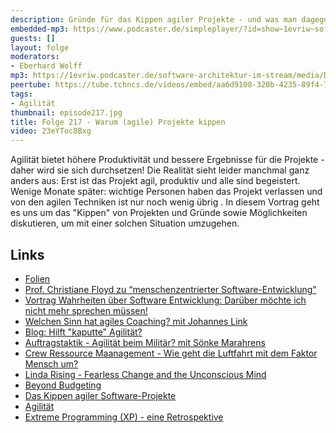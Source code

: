 ```yaml
---
description: Gründe für das Kippen agiler Projekte - und was man dagegen tun kann.
embedded-mp3: https://www.podcaster.de/simpleplayer/?id=show~1evriw~software-architektur-im-stream~pod-90bcfbb4983b1053fdb1a30d75&v=1716540824
guests: []
layout: folge
moderators:
- Eberhard Wolff
mp3: https://1evriw.podcaster.de/software-architektur-im-stream/media/Das_Kippen_agiler_Projekte.mp3
peertube: https://tube.tchncs.de/videos/embed/aa6d9108-320b-4235-89f4-788218b9cf8a
tags:
- Agilität
thumbnail: episode217.jpg
title: Folge 217 - Warum (agile) Projekte kippen
video: 23eYToc8Bxg
---
```


Agilität bietet höhere Produktivität und bessere Ergebnisse für die
Projekte - daher wird sie sich durchsetzen! Die Realität sieht leider
manchmal ganz anders aus: Erst ist das Projekt agil, produktiv und
alle sind begeistert. Wenige Monate später: wichtige Personen haben
das Projekt verlassen und von den agilen Techniken ist nur noch wenig
übrig . In diesem Vortrag geht es uns um das "Kippen" von Projekten
und Gründe sowie Möglichkeiten diskutieren, um mit einer solchen
Situation umzugehen.

## Links

* [Folien](https://speakerdeck.com/ewolff/why-agile-projects-collapse)
* [Prof. Christiane Floyd zu “menschenzentrierter
  Software-Entwicklung”](/2021/07/09/folge66.html)
* [Vortrag Wahrheiten über Software Entwicklung: Darüber möchte ich
  nicht mehr sprechen
  müssen!](https://www.youtube.com/watch?v=rb8Qnfn8xD4)
* [Welchen Sinn hat agiles Coaching? mit Johannes
  Link](/2021/08/13/folge71.html)
* [Blog: Hilft "kaputte"
  Agilität?](https://www.heise.de/blog/Hilft-kaputte-Agilitaet-4599441.html)
* [Auftragstaktik - Agilität beim Militär? mit Sönke
  Marahrens](/2022/11/04/folge141.html)
* [Crew Ressource Maanagement - Wie geht die Luftfahrt mit dem Faktor
  Mensch um?](/2023/08/11/folge178.html)
* [Linda Rising - Fearless Change and the Unconscious Mind](/2021/02/11/folge49.html)
* [Beyond Budgeting](https://bbrt.org/)
* [Das Kippen agiler
  Software-Projekte](/2023/02/17/folge152.html)
* [Agilität](/2021/02/26/folge51.html)
* [Extreme Programming (XP) - eine Retrospektive](/2023/01/20/folge148.html)
